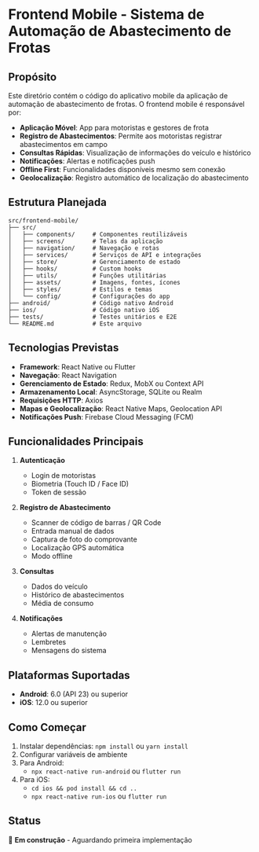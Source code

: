 # Frontend Mobile - Sistema de Automação de Abastecimento de Frotas

## Propósito

Este diretório contém o código do aplicativo mobile da aplicação de automação de abastecimento de frotas. O frontend mobile é responsável por:

- **Aplicação Móvel**: App para motoristas e gestores de frota
- **Registro de Abastecimentos**: Permite aos motoristas registrar abastecimentos em campo
- **Consultas Rápidas**: Visualização de informações do veículo e histórico
- **Notificações**: Alertas e notificações push
- **Offline First**: Funcionalidades disponíveis mesmo sem conexão
- **Geolocalização**: Registro automático de localização do abastecimento

## Estrutura Planejada

```
src/frontend-mobile/
├── src/
│   ├── components/     # Componentes reutilizáveis
│   ├── screens/        # Telas da aplicação
│   ├── navigation/     # Navegação e rotas
│   ├── services/       # Serviços de API e integrações
│   ├── store/          # Gerenciamento de estado
│   ├── hooks/          # Custom hooks
│   ├── utils/          # Funções utilitárias
│   ├── assets/         # Imagens, fontes, ícones
│   ├── styles/         # Estilos e temas
│   └── config/         # Configurações do app
├── android/            # Código nativo Android
├── ios/                # Código nativo iOS
├── tests/              # Testes unitários e E2E
└── README.md           # Este arquivo
```

## Tecnologias Previstas

- **Framework**: React Native ou Flutter
- **Navegação**: React Navigation
- **Gerenciamento de Estado**: Redux, MobX ou Context API
- **Armazenamento Local**: AsyncStorage, SQLite ou Realm
- **Requisições HTTP**: Axios
- **Mapas e Geolocalização**: React Native Maps, Geolocation API
- **Notificações Push**: Firebase Cloud Messaging (FCM)

## Funcionalidades Principais

1. **Autenticação**
   - Login de motoristas
   - Biometria (Touch ID / Face ID)
   - Token de sessão

2. **Registro de Abastecimento**
   - Scanner de código de barras / QR Code
   - Entrada manual de dados
   - Captura de foto do comprovante
   - Localização GPS automática
   - Modo offline

3. **Consultas**
   - Dados do veículo
   - Histórico de abastecimentos
   - Média de consumo

4. **Notificações**
   - Alertas de manutenção
   - Lembretes
   - Mensagens do sistema

## Plataformas Suportadas

- **Android**: 6.0 (API 23) ou superior
- **iOS**: 12.0 ou superior

## Como Começar

1. Instalar dependências: `npm install` ou `yarn install`
2. Configurar variáveis de ambiente
3. Para Android:
   - `npx react-native run-android` ou `flutter run`
4. Para iOS:
   - `cd ios && pod install && cd ..`
   - `npx react-native run-ios` ou `flutter run`

## Status

🚧 **Em construção** - Aguardando primeira implementação
